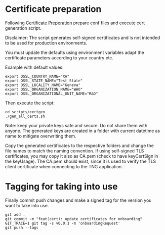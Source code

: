 # Certificate preparation

Following [Certificate Preperation](https://worldhealthorganization.github.io/smart-trust/concepts_CertificatePreperation.html) prepare conf files and execute cert generation script.

Disclaimer: The script generates self-signed certificates and is not intended to be used for production environments.

You must update the defaults using environment variables adapt the certificate parameters according to your country etc.

Example with default values:

```
export OSSL_COUNTRY_NAME="XA"
export OSSL_STATE_NAME="Test State"
export OSSL_LOCALITY_NAME="Geneva"
export OSSL_ORGANIZATION_NAME="WHO"
export OSSL_ORGANIZATIONAL_UNIT_NAME="R&D"
```

Then execute the script:

```
cd scripts/certgen
./gen_all_certs.sh
```

Note: keep your private keys safe and secure. Do not share them with anyone. 
The generated keys are created in a folder with current datetime as name to mitigate overwriting them.

Copy the generated certificates to the respective folders and change the file names to match the naming convention.
If using self-signed TLS certificates, you may copy it also as CA.pem (check to have keyCertSign in the keyUsage).
The CA.pem should exist, since it is used to verify the TLS client certificate when connecting to the TNG application.

# Tagging for taking into use

Finally commit push changes and make a signed tag for the version you want to take into use.

```
git add .
git commit -m "feat(cert): update certificates for onboarding"
GIT_TRACE=1 git tag -s v0.0.1 -m 'onboardingRequest'
git push --tags
```


